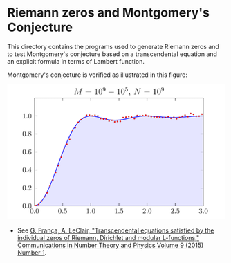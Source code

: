 Riemann zeros and Montgomery's Conjecture
===============================================

This directory contains the programs used to generate Riemann zeros and 
to test Montgomery's conjecture based on a transcendental equation and
an explicit formula in terms of Lambert function.

Montgomery's conjecture is verified as illustrated in this figure:

![](https://github.com/guisf/riemann_zeta/blob/master/galery/gue_109.png)

* See 
[G. França, A. LeClair, "Transcendental equations satisfied by the individual zeros of Riemann, Dirichlet and modular L-functions,"
Communications in Number Theory and Physics
Volume 9 (2015) Number 1](https://dx.doi.org/10.4310/CNTP.2015.v9.n1.a1).
